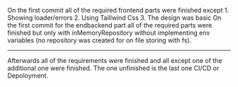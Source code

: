 On the first commit all of the required frontend parts were finished except
    1. Showing loader/errors
    2. Using Taillwind Css
    3. The design was basic
On the first commit for the endbackend part all of the required parts were finished but only with inMemoryRepository without implementing env variables (no repository was created for on file storing with fs).

-----------------------------------------------------------------------------------------------------------------

Afterwards all of the requirements were finished and all except one of the additional one were finished.
The one unfinished is the last one CI/CD or Depoloyment.